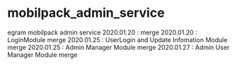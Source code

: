 # mobilpack_admin_service

egram mobilpack admin service
2020.01.20 : merge
2020.01.20 : LoginModule merge
2020.01.25 : UserLogin and Update Infomation Module merge
2020.01.25 : Admin Manager Module merge
2020.01.27 : Admin User Manager Module merge
